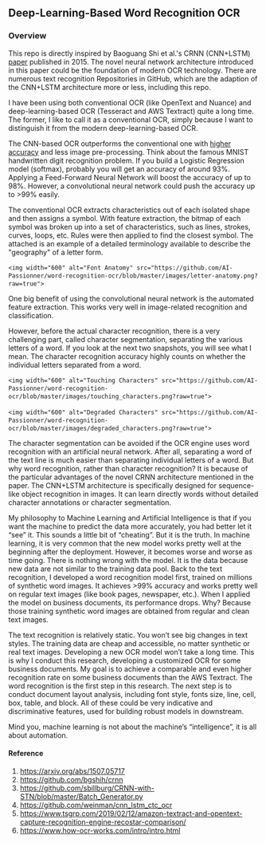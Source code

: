 ## Deep-Learning-Based Word Recognition OCR

### Overview
This repo is directly inspired by Baoguang Shi et al.'s CRNN (CNN+LSTM) [paper](https://arxiv.org/abs/1507.05717) published in 2015. The novel neural network architecture introduced in this paper could be the foundation of modern OCR technology. There are numerous text recognition Repositories in GitHub, which are the adaption of the CNN+LSTM architecture more or less, including this repo. 
  
I have been using both conventional OCR (like OpenText and Nuance) and deep-learning-based OCR (Tesseract and AWS Textract) quite a long time. The former, I like to call it as a conventional OCR, simply because I want to distinguish it from the modern deep-learning-based OCR. 

The CNN-based OCR outperforms the conventional one with [higher accuracy](https://www.tsgrp.com/2019/02/12/amazon-textract-and-opentext-capture-recognition-engine-recostar-comparison/) and less image pre-processing. Think about the famous MNIST handwritten digit recognition problem. If you build a Logistic Regression model (softmax), probably you will get an accuracy of around 93%. Applying a Feed-Forward Neural Network will boost the accuracy of up to 98%. However, a convolutional neural network could push the accuracy up to >99% easily. 
    
The conventional OCR extracts characteristics out of each isolated shape and then assigns a symbol. With feature extraction, the bitmap of each symbol was broken up into a set of characteristics, such as lines, strokes, curves, loops, etc. Rules were then applied to find the closest symbol. The attached is an example of a detailed terminology available to describe the "geography" of a letter form.    
    
    <img width="600" alt="Font Anatomy" src="https://github.com/AI-Passionner/word-recognition-ocr/blob/master/images/letter-anatomy.png?raw=true">


One big benefit of using the convolutional neural network is the automated feature extraction. This works very well in image-related recognition and classification. 
 
However, before the actual character recognition, there is a very challenging part, called character segmentation, separating the various letters of a word. If you look at the next two snapshots, you will see what I mean. The character recognition accuracy highly counts on whether the individual letters separated from a word. 
 
    <img width="600" alt="Touching Characters" src="https://github.com/AI-Passionner/word-recognition-ocr/blob/master/images/touching_characters.png?raw=true">
 
    <img width="600" alt="Degraded Characters" src="https://github.com/AI-Passionner/word-recognition-ocr/blob/master/images/degraded_characters.png?raw=true">

    
The character segmentation can be avoided if the OCR engine uses word recognition with an artificial neural network. After all, separating a word of the text line is much easier than separating individual letters of a word. But why word recognition, rather than character recognition? It is because of the particular advantages of the novel CRNN architecture mentioned in the paper. The CNN+LSTM architecture is specifically designed for sequence-like object recognition in images. It can learn directly words without detailed character annotations or character segmentation. 

My philosophy to Machine Learning and Artificial Intelligence is that if you want the machine to predict the data more accurately, you had better let it “see” it. This sounds a little bit of “cheating”. But it is the truth. In machine learning, it is very common that the new model works pretty well at the beginning after the deployment. However, it becomes worse and worse as time going. There is nothing wrong with the model. It is the data because new data are not similar to the training data pool. Back to the text recognition, I developed a word recognition model first, trained on millions of synthetic word images. It achieves >99% accuracy and works pretty well on regular text images (like book pages, newspaper, etc.). When I applied the model on business documents, its performance drops. Why? Because those training synthetic word images are obtained from regular and clean text images. 

The text recognition is relatively static. You won’t see big changes in text styles. The training data are cheap and accessible, no matter synthetic or real text images. Developing a new OCR model won’t take a long time. This is why I conduct this research, developing a customized OCR for some business documents. My goal is to achieve a comparable and even higher recognition rate on some business documents than the AWS Textract. The word recognition is the first step in this research. The next step is to conduct document layout analysis, including font style, fonts size, line, cell, box, table, and block. All of these could be very indicative and discriminative features, used for building robust models in downstream. 

Mind you, machine learning is not about the machine’s “intelligence”, it is all about automation.   




#### Reference
1. https://arxiv.org/abs/1507.05717
2. https://github.com/bgshih/crnn
3. https://github.com/sbillburg/CRNN-with-STN/blob/master/Batch_Generator.py
4. https://github.com/weinman/cnn_lstm_ctc_ocr
5. https://www.tsgrp.com/2019/02/12/amazon-textract-and-opentext-capture-recognition-engine-recostar-comparison/
6. https://www.how-ocr-works.com/intro/intro.html
